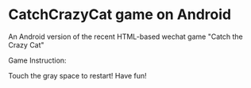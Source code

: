 # CatchCrazyCat game on Android
An Android version of the recent HTML-based wechat game "Catch the Crazy Cat"

Game Instruction:

Touch the gray space to restart!
Have fun!
